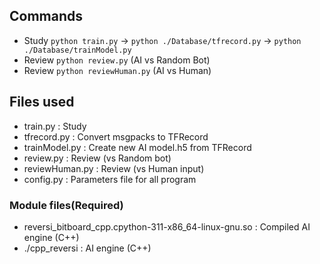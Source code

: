 ## Commands

-  Study `python train.py` -> `python ./Database/tfrecord.py` -> `python ./Database/trainModel.py`
-  Review `python review.py` (AI vs Random Bot)
-  Review `python reviewHuman.py` (AI vs Human)

## Files used

-  train.py : Study
-  tfrecord.py : Convert msgpacks to TFRecord
-  trainModel.py : Create new AI model.h5 from TFRecord
-  review.py : Review (vs Random bot)
-  reviewHuman.py : Review (vs Human input)
-  config.py : Parameters file for all program

### Module files(Required)

-  reversi_bitboard_cpp.cpython-311-x86_64-linux-gnu.so : Compiled AI engine (C++)
-  ./cpp_reversi : AI engine (C++)